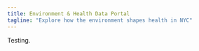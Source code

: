 ```yaml
---
title: Environment & Health Data Portal
tagline: "Explore how the environment shapes health in NYC"
---
```


Testing.